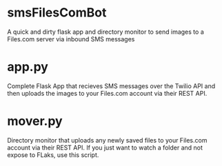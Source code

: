 # smsFilesComBot
A quick and dirty flask app and directory monitor to send images to a Files.com server via inbound SMS messages 


# app.py
Complete Flask App that recieves SMS messages over the Twilio API and then uploads the images to your Files.com account via their REST API.

# mover.py
Directory monitor that uploads any newly saved files to your Files.com account via their REST API. If you just want to watch a folder and not expose to FLaks, use this script.
